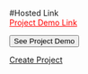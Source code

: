 #Hosted Link
<br />
<a href="https://arvindsingh99.github.io/JavaScript-QR-Code-Generator/" class="button" style="color: red;">Project Demo Link</a>

<button class="button" href="https://arvindsingh99.github.io/JavaScript-QR-Code-Generator/">See Project Demo</button>

<a href="#" class="button big">Create Project</a>